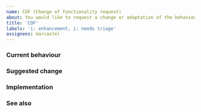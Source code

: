 ```yaml
---
name: COF (Change of functionality request)
about: You would like to request a change or adaptation of the behaviour of existing functionality
title: 'COF'
labels: 'i: enhancement, i: needs triage'
assignees: marcastel
---
```


<!-- Title = 'COF' + brief description of your proposed change (max. 70 chars) -->

### Current behaviour
<!-- Clear, concise, and documented description of the current functionality -->

### Suggested change
<!-- Clear and concise description of your proposed change; illustrations/diagrams are highly appreciated -->

### Implementation
<!-- What? who? when? how? … design/build/run, testing/integration, teachability/documentation, adoption/migration -->

### See also
<!-- Provide links too online resources of interest for this request -->
